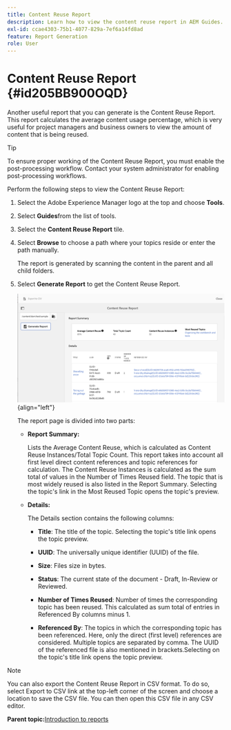 ```yaml
---
title: Content Reuse Report
description: Learn how to view the content reuse report in AEM Guides. Generate the report to find the content reuse percentage.
exl-id: ccae4303-75b1-4077-829a-7ef6a14fd8ad
feature: Report Generation
role: User
---
```

# Content Reuse Report {#id205BB900OQD}

Another useful report that you can generate is the Content Reuse Report. This report calculates the average content usage percentage, which is very useful for project managers and business owners to view the amount of content that is being reused.

>[!TIP]
>
> To ensure proper working of the Content Reuse Report, you must enable the post-processing workflow. Contact your system administrator for enabling post-processing workflows.

Perform the following steps to view the Content Reuse Report:

1.  Select the Adobe Experience Manager logo at the top and choose **Tools**.

1.  Select **Guides**from the list of tools.

1.  Select the **Content Reuse Report** tile.

1.  Select **Browse** to choose a path where your topics reside or enter the path manually.

    The report is generated by scanning the content in the parent and all child folders.

1.  Select **Generate Report** to get the Content Reuse Report.

    ![](images/content-reuse-uuid.png){align="left"}

    The report page is divided into two parts:

    -   **Report Summary:**

        Lists the Average Content Reuse, which is calculated as Content Reuse Instances/Total Topic Count. This report takes into account all first level direct content references and topic references for calculation. The Content Reuse Instances is calculated as the sum total of values in the Number of Times Reused field. The topic that is most widely reused is also listed in the Report Summary. Selecting the topic's link in the Most Reused Topic opens the topic's preview.

    -   **Details:**

        The Details section contains the following columns:

        - **Title**: The title of the topic. Selecting the topic's title link opens the topic preview.

        - **UUID**: The universally unique identifier \(UUID\) of the file.

        - **Size**: Files size in bytes.

        - **Status**: The current state of the document - Draft, In-Review or Reviewed.

        - **Number of Times Reused**: Number of times the corresponding topic has been reused. This calculated as sum total of entries in Referenced By columns minus 1.

        - **Referenced By**: The topics in which the corresponding topic has been referenced. Here, only the direct \(first level\) references are considered. Multiple topics are separated by comma. The UUID of the referenced file is also mentioned in brackets.Selecting on the topic's title link opens the topic preview.


>[!NOTE]
>
> You can also export the Content Reuse Report in CSV format. To do so, select Export to CSV link at the top-left corner of the screen and choose a location to save the CSV file. You can then open this CSV file in any CSV editor.

**Parent topic:**[Introduction to reports](reports-intro.md)
